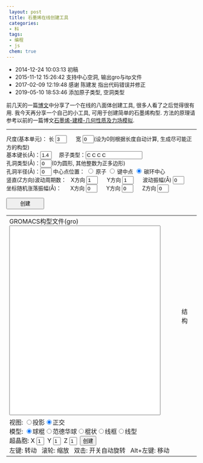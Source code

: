 ```yaml
---
 layout: post
 title: 石墨烯在线创建工具
 categories:
 - 科
 tags:
 - 编程
 - js
 chem: true
---
```


- 2014-12-24 10:03:13 初稿
- 2015-11-12 15:26:42 支持中心空洞, 输出gro与itp文件
- 2017-02-09 12:19:48 感谢 陈建发 指出代码错误并修正
- 2019-05-10 18:53:46 添加原子类型, 空洞类型

前几天的一篇[博文](http://jerkwin.github.io/2014/12/15/八面体与截角八面体团簇在线创建工具/)中分享了一个在线的八面体创建工具, 很多人看了之后觉得很有用. 我今天再分享一个自己的小工具, 可用于创建简单的石墨烯构型. 方法的原理请参考以前的一篇博文[石墨烯-建模-几何性质及力场模拟](http://jerkwin.github.io/2014/05/09/石墨烯-建模-几何性质及力场模拟/).

--------

尺度(基本单元)：
长 <input type="box" id="wid" value="3" style="width:30px;"/> &nbsp;&nbsp;&nbsp;&nbsp;
宽 <input type="box" id="hig" value="0" style="width:30px;"/>(设为0则根据长度自动计算, 生成尽可能正方的构型) <br/>
基本键长(&#197;)：<input type="box" id="rcc" value="1.4" style="width:30px;"/>&nbsp;&nbsp;&nbsp;&nbsp;
原子类型：<input type="box" id="atom" value="C C C C" style="width:150px;"/><br/>
孔洞类型(&#197;)：<input type="box" id="holeType" value="0" style="width:30px;"/>(0为圆形, 其他整数为正多边形)<br>
孔洞半径(&#197;)：<input type="box" id="rcnt" value="0" style="width:30px;"/>
中心点位置：
<input type="radio" name="hole" value="Atom"/> 原子
<input type="radio" name="hole" value="Bond"/> 键中点
<input type="radio" name="hole" value="Ring" checked="checked"/> 碳环中心 <br/>
竖直(Z方向)波动周期数：
&nbsp;&nbsp;X方向 <input type="box" id="cycX" value="1" style="width:30px;"/> &nbsp;&nbsp;&nbsp;&nbsp;
Y方向 <input type="box" id="cycY" value="1" style="width:30px;"/> &nbsp;&nbsp;&nbsp;&nbsp;
波动振幅(&#197;) <input type="box" id="cycZ" value="0" style="width:30px;"/> <br/>
坐标随机涨落振幅(&#197;)：
&nbsp;&nbsp;&nbsp;&nbsp;&nbsp;X方向 <input type="box" id="ranX" value="0" style="width:30px;"/> &nbsp;&nbsp;&nbsp;&nbsp;
Y方向 <input type="box" id="ranY" value="0" style="width:30px;" /> &nbsp;&nbsp;&nbsp;&nbsp;
Z方向 <input type="box" id="ranZ" value="0" style="width:30px;"/> <br/>

<input type="button" value="创建" onClick="genCoor()" style="width:100px; height:30px" /> <br/>

<table>
<tr>
	<td>
		GROMACS构型文件(gro)<br/><textarea id="groCoor" style="width:400px; height:500px; resize: none"></textarea>
	</td>
	<td>
		<figure><figurecaption>结构</figurecaption><br/>
		<script>
			ChemDoodle.default_backgroundColor = 'black';var Mol1=new ChemDoodle.TransformCanvas3D('Mol-1', 400,500);Mol1.specs.atoms_displayLabels_3D=true;Mol1.specs.atoms_resolution_3D = 15;Mol1.specs.bonds_resolution_3D = 15;Mol1.specs.shapes_color = '#fff';Mol1.specs.projectionPerspective_3D = false;Mol1.specs.set3DRepresentation('Ball and Stick');Mol1.specs.crystals_unitCellLineWidth = 1.5;Mol1.handle = null;Mol1.timeout = 15;Mol1.startAnimation = ChemDoodle._AnimatorCanvas.prototype.startAnimation;Mol1.stopAnimation = ChemDoodle._AnimatorCanvas.prototype.stopAnimation;Mol1.isRunning = ChemDoodle._AnimatorCanvas.prototype.isRunning;Mol1.dblclick = ChemDoodle.RotatorCanvas.prototype.dblclick;Mol1.nextFrame = function(delta){var matrix = [];ChemDoodle.lib.mat4.identity(matrix);var change = delta*Math.PI/15000;ChemDoodle.lib.mat4.rotate(matrix, change, [ 1, 0, 0 ]);ChemDoodle.lib.mat4.rotate(matrix, change, [ 0, 1, 0 ]);ChemDoodle.lib.mat4.rotate(matrix, change, [ 0, 0, 1 ]);ChemDoodle.lib.mat4.multiply(this.rotationMatrix, matrix)};var Fcif='';var cell=ChemDoodle.readCIF(Fcif, 1,1,1);Mol1.loadContent([cell.molecule], [cell.unitCell]);Mol1.startAnimation();var $=function(id){return document.getElementById(id)};function setSupercell1(){var cell=ChemDoodle.readCIF(Fcif, $("Mol1x").value, $("Mol1y").value, $("Mol1z").value);Mol1.loadContent([cell.molecule], [cell.unitCell]);Mol1.repaint()}function setModel1(model){Mol1.specs.set3DRepresentation(model);Mol1.setupScene();Mol1.repaint()}function setProj1(yesPers){Mol1.specs.projectionPerspective_3D = yesPers;Mol1.setupScene();Mol1.repaint()}
		</script></figure>
	</td>
</tr>
<tr>
	<td colspan="2">
		视图: <input type="radio" name="group2" onclick="setProj1(true)">投影<input type="radio" name="group2" onclick="setProj1(false)" checked="">正交<br>模型: <input type="radio" name="model" onclick="setModel1(&#39;Ball and Stick&#39;)" checked="">球棍<input type="radio" name="model" onclick="setModel1(&#39;van der Waals Spheres&#39;)">范德华球<input type="radio" name="model" onclick="setModel1(&#39;Stick&#39;)">棍状<input type="radio" name="model" onclick="setModel1(&#39;Wireframe&#39;)">线框<input type="radio" name="model" onclick="setModel1(&#39;Line&#39;)">线型<br>超晶胞: X <input type="text" style="width:20px;" id="Mol1x" value="1">&nbsp;&nbsp;Y <input type="text" style="width:20px;" id="Mol1y" value="1">&nbsp;&nbsp;Z <input type="text" style="width:20px;" id="Mol1z" value="1">&nbsp;&nbsp;<input type="button" value="创建" onclick="setSupercell1()"><br>左键: 转动&nbsp;&nbsp; 滚轮: 缩放&nbsp;&nbsp; 双击: 开关自动旋转&nbsp;&nbsp; Alt+左键: 移动
	</td>
</tr>
<!--tr>
	<td colspan="2">
		GROMACS拓扑文件(itp)<br>
		<textarea id="itp" style="width:820px; height:500px; resize: none"></textarea>
	</td>
</tr-->
</table>

<script>
var $=function(id){return document.getElementById(id)};

function genCoor() {

	var i, j, k, X0, Y0,
		M=parseInt($("wid").value), N=parseInt($("hig").value),
		a=parseFloat($("rcc").value), Rcnt=parseFloat($("rcnt").value),
		Xcyc=parseFloat($("cycX").value), Xran=parseFloat($("ranX").value),
		Ycyc=parseFloat($("cycY").value), Yran=parseFloat($("ranY").value),
		Zcyc=parseFloat($("cycZ").value), Zran=parseFloat($("ranZ").value),
        atomList=$('atom').value, Nedge=parseInt($("holeType").value),
		Icnt=3, Tcnt,
		cnt=document.getElementsByName("hole")

	if(cnt[0].checked) { Icnt=1; Tcnt=cnt[0].value }
	if(cnt[1].checked) { Icnt=2; Tcnt=cnt[1].value }
	if(cnt[2].checked) { Icnt=3; Tcnt=cnt[2].value }

	if(N===0) N=parseInt(Math.round(Math.sqrt(3)*M/3.))

	var t=Math.sqrt(3)/4., X=[], Y=[], pntXY=[]

	X[1]=0+t;               Y[1]=1/2.;
	X[4]=0+t;               Y[4]=5/2.;
	X[2]=Math.sqrt(3)/2.+t; Y[2]=1.;
	X[3]=Math.sqrt(3)/2.+t; Y[3]=2.;

	var Wid=Math.sqrt(3)*a, Hig=3.*a
	for(k=1; k<=4; k++) { X[k] *=a; Y[k] *= a }

	var colNum=M, rowNum=N,
		Xbox=colNum*Wid,  Ybox=rowNum*Hig,
		Xcnt=Xbox/2.+t*a, Ycnt=Ybox/2.

	Xcyc *= 2.*Math.PI/Xbox
	Ycyc *= 2.*Math.PI/Ybox

	if(M%2!=N%2) {
		     if(Icnt==2) Xcnt -= Wid/2.
		else if(Icnt==1) Ycnt += a
	} else {
		     if(Icnt==1) Ycnt += a/2.
		else if(Icnt==3) Xcnt -= Wid/2.
	}

	if(Nedge>2) {
		t=-(0.5-1./Nedge)*Math.PI
		for(i=0; i<Nedge; i++) {
			t += 2*Math.PI/Nedge
			pntXY[i]=[Xcnt+Rcnt*Math.cos(t), Ycnt+Rcnt*Math.sin(t)]
		}
	}

	atomList=atomList.replace(/^\s+/,'').replace(/\s+$/,'').split(/\s+/)
	i=atomList.length
	if(i<4) for(j=i; j<4; j++) atomList[j]='C'

	var Natm=0, Ninc=0, inc=[], Iinc=[], col=[], row=[],
		Xatm=[], Yatm=[], Zatm=[], Satm=[]
	for(j=0; j<N; j++) {
		Y0=j*Hig
		for(i=0; i<M; i++) {
			X0=i*Wid
			for(k=1; k<=4; k++) {
				Natm++; Iinc[Natm]=0
				col[Natm]=i+1;      row[Natm]=j+1;      Satm[Natm]=atomList[k-1]
				Xatm[Natm]=X[k]+X0; Yatm[Natm]=Y[k]+Y0; Zatm[Natm]=Zcyc
				if(Xcyc>0.) Zatm[Natm] *= Math.sin(Xatm[Natm]*Xcyc)
				if(Ycyc>0.) Zatm[Natm] *= Math.sin(Yatm[Natm]*Ycyc)

				isIn=1
				if(Nedge==0) isIn=Math.pow(Xatm[Natm]-Xcnt,2)+Math.pow(Yatm[Natm]-Ycnt,2)<Math.pow(Rcnt,2)
				if(Nedge >2) isIn=isInPolygon([Xatm[Natm],Yatm[Natm]], pntXY)
				if(!isIn) { Ninc++; Iinc[Natm]=Ninc}
			}
		}
	}

	var Fmol="MOL: "+M+" "+N+" Rcc="+printf('%5.3f',a)+" Rhole="+printf('%5.3f',Rcnt)+" Center: "+Tcnt+printf('%12.6f',Xcnt)+printf('%12.6f',Ycnt)+"\n"+Ninc+"\n"
		Fcif='data_GRA\n'+Ninc+'\n_symmetry_space_group_name_\' \''
		+'\n_cell_length_a '+Xbox+'\n_cell_length_b '+Ybox+'\n_cell_length_c '+10*a
		+'\n_cell_angle_alpha 90\n_cell_angle_beta  90\n_cell_angle_gamma 90'
		+'\nloop_\n_atom_site_label\n_atom_site_type_symbol\n_atom_site_fract_x\n_atom_site_fract_y\n_atom_site_fract_z\n'
	j=0
	for(i=1; i<=Natm; i++) { if(Iinc[i]) {
		j++
		if(Xran) Xatm[i] += normRand(0, Xran)
		if(Yran) Yatm[i] += normRand(0, Yran)
		if(Zran) Zatm[i] += normRand(0, Zran)
		Fmol += printf('    1MOL%7s%5f%8.3f%8.3f%8.3f\n', Satm[i], j, Xatm[i]*0.1, Yatm[i]*0.1, Zatm[i]*0.1)
		Fcif += printf('GRA %s %8.3f%8.3f%8.3f\n', Satm[i], Xatm[i]/Xbox, Yatm[i]/Ybox, Zatm[i]*.1/a)
	}}
	Fmol += printf('%12.6f %12.6f %12.6f\n', M*Wid*.1, N*Hig*.1, 2*a*.1)
	if(Rcnt>0.5) Fcif += printf('GRA O %8.3f%8.3f 0.\n', Xcnt/Xbox, Ycnt/Ybox)

	$("groCoor").value=Fmol
	cell=ChemDoodle.readCIF(Fcif, 1,1,1);

	for (i=0; i<cell.molecule.atoms.length-1; i++) cell.molecule.atoms[i].altLabel = i+1;

	Mol1.loadContent([cell.molecule], [cell.unitCell])
	Mol1.startAnimation();

	//var adj=[],
	//	Fitp='#include "oplsaa.ff/forcefield.itp"\n\n'
	//	+"[ atomtypes ]\n"
	//	+"; name   mass        charge  ptype    c6           c12\n"
	//	+"  Cgra   12.01070    0.000     A      0.0          0.0\n\n"
	//	+"[ moleculetype ]\n"
	//	+"; molname   nrexcl\n"
	//	+"  GRA       3\n\n"
	//	+'#define Bond_12   3    0.12708  980.81328     17.529\n'
	//	+'#define Bond_13   8    1          1.0\n'
	//	+'#define Angle     1  120.       151.71184\n'
	//	+'#define cisDih    1    0.        -0.8815688    2\n'
	//	+'#define trsDih    1  180.        12.5515816    2\n\n'
	//	+"[ atoms ]\n"
	//	+";   ID  AtmTyp  Res# ResName AtmName Chg# charge\n"

	//for(i=1; i<=Natm; i++) adj[i]=[]

	//Ninc=0
	//for(i=1; i<=Natm; i++) {
	//	j=i%4
	//	if(j==1) {
	//		adj[i][1]=i+1
	//		adj[i][2]=getIdx(colNum, rowNum, col[i]-1, row[i], 2)
	//		adj[i][3]=getIdx(colNum, rowNum, col[i], row[i]-1, 4)
	//	} else if(j==2) {
	//		adj[i][1]=i-1;
	//		adj[i][2]=i+1;
	//		adj[i][3]=getIdx(colNum, rowNum, col[i]+1, row[i], 1)
	//	} else if(j==3) {
	//		adj[i][1]=i+1;
	//		adj[i][2]=i-1;
	//		adj[i][3]=getIdx(colNum, rowNum, col[i]+1, row[i], 4)
	//	} else if(j==0) {
	//		adj[i][1]=i-1;
	//		adj[i][2]=getIdx(colNum, rowNum, col[i]-1, row[i], 3)
	//		adj[i][3]=getIdx(colNum, rowNum, col[i], row[i]+1, 1)
	//	}
	//	if(Iinc[i]) { Ninc++; Fitp += printf(Ninc,5)+"    Cgra    1    GRA     Cgra     1   0\n" }
	//}

	//Nbnd=0
	//Fitp += "[ bonds ]\n; 1-2 Morse Bond\n"
	//for(i=1; i<=Natm; i++) { if(Iinc[i]) {
	//	j=adj[i][1]; if(Iinc[j] && j>i) { Nbnd++; Fitp += printf(Iinc[i],5)+printf(Iinc[j],5)+'    Bond_12 ;#'+Nbnd+"\n" }
	//	j=adj[i][2]; if(Iinc[j] && j>i) { Nbnd++; Fitp += printf(Iinc[i],5)+printf(Iinc[j],5)+'    Bond_12 ;#'+Nbnd+"\n" }
	//	j=adj[i][3]; if(Iinc[j] && j>i) { Nbnd++; Fitp += printf(Iinc[i],5)+printf(Iinc[j],5)+'    Bond_12 ;#'+Nbnd+"\n" }
	//}}

	//N13=0
	//Fitp += "; 1-3 Repulsion Bond\n"
	//for(j=1; j<=Natm; j++) { if(Iinc[j]) {
	//	i=adj[j][1]; k=adj[j][2]; if(Iinc[i] && Iinc[k]) { N13++; Fitp += printf(Math.min(Iinc[i],Iinc[k]),5)+printf(Math.max(Iinc[i],Iinc[k]),5)+'    Bond_13 ;#'+N13+'\n' }
	//	i=adj[j][1]; k=adj[j][3]; if(Iinc[i] && Iinc[k]) { N13++; Fitp += printf(Math.min(Iinc[i],Iinc[k]),5)+printf(Math.max(Iinc[i],Iinc[k]),5)+'    Bond_13 ;#'+N13+'\n' }
	//	i=adj[j][2]; k=adj[j][3]; if(Iinc[i] && Iinc[k]) { N13++; Fitp += printf(Math.min(Iinc[i],Iinc[k]),5)+printf(Math.max(Iinc[i],Iinc[k]),5)+'    Bond_13 ;#'+N13+'\n' }
	//}}

	//Nang=0
	//Fitp += "[ angles ]\n"
	//for(j=1; j<=Natm; j++) { if(Iinc[j]) {
	//	i=adj[j][1]; k=adj[j][2]; if(Iinc[i] && Iinc[k]) { Nang++; Fitp += printf(Math.min(Iinc[i],Iinc[k]),5)+printf(Iinc[j],5)+printf(Math.max(Iinc[i],Iinc[k]),5)+'    Angle ;#'+Nang+'\n' }
	//	i=adj[j][1]; k=adj[j][3]; if(Iinc[i] && Iinc[k]) { Nang++; Fitp += printf(Math.min(Iinc[i],Iinc[k]),5)+printf(Iinc[j],5)+printf(Math.max(Iinc[i],Iinc[k]),5)+'    Angle ;#'+Nang+'\n' }
	//	i=adj[j][2]; k=adj[j][3]; if(Iinc[i] && Iinc[k]) { Nang++; Fitp += printf(Math.min(Iinc[i],Iinc[k]),5)+printf(Iinc[j],5)+printf(Math.max(Iinc[i],Iinc[k]),5)+'    Angle ;#'+Nang+'\n' }
	//}}

	//Ndih=0; Ntrs=0; Ncis=0
	//Fitp += "[ dihedrals ]\n"
	//for(j=1; j<=Natm; j++) { if(Iinc[j]) {
	//	Xj=Xatm[j]; Yj=Yatm[j]
	//	for(kk=1; kk<=3; kk++) {
	//		k=adj[j][kk]
	//		if(Iinc[k] && k>j) {
	//			dXk=pbcCart(Xatm[k]-Xj, Xbox)
	//			dYk=pbcCart(Yatm[k]-Yj, Ybox)
	//			for(ii=1; ii<=3; ii++) {
	//				i=adj[j][ii]
	//				if(Iinc[i] && i!=k) {
	//					dXi=pbcCart(Xatm[i]-Xj, Xbox)
	//					dYi=pbcCart(Yatm[i]-Yj, Ybox)
	//					for(ll=1; ll<=3; ll++) {
	//						l=adj[k][ll]
	//						if(Iinc[l] && l!=j) {
	//							Ndih++
	//							dXl=pbcCart(Xatm[l]-Xj, Xbox)
	//							dYl=pbcCart(Yatm[l]-Yj, Ybox)
	//							if( (dYk*dXi-dXk*dYi)*(dYk*dXl-dXk*dYl) >0.0 ) {
	//								Pdih='cisDih'; Ncis++
	//							} else { Pdih='trsDih'; Ntrs++ }
	//							Fitp += printf(Iinc[i],5)+printf(Iinc[j],5)+printf(Iinc[k],5)+printf(Iinc[l],5)+'    '+Pdih+' ;#'+Ndih+'\n'
	//						}
	//					}
	//				}
	//			}
	//		}
	//	}
	//}}

	//Fitp += "; #Bond: "+Nbnd+"/"+1.5*Natm+"  #Bond(1-3): "+N13+"/"+3*Natm
	//	  + "  #Angle: "+Nang+"/"+3*Natm+"  #Dihedral: "+Ndih+"(#Trs "+Ntrs+" #Cis "+Ncis+")/"+6*Natm
	//$("itp").value=Fitp
}

function isInPolygon(checkPoint, polygonPoints) {
    var counter = 0;
    var i;
    var xinters;
    var p1, p2;
    var pointCount = polygonPoints.length;
    p1 = polygonPoints[0];

	for(i=1; i<=pointCount; i++) {
		p2 = polygonPoints[i % pointCount];
		if(checkPoint[0] > Math.min(p1[0], p2[0])
		&& checkPoint[0] <= Math.max(p1[0], p2[0])) {
			if(checkPoint[1] <= Math.max(p1[1], p2[1])) {
				if(p1[0] != p2[0]) {
					xinters=p1[1] +
						(checkPoint[0]-p1[0]) * (p2[1]-p1[1])/(p2[0]-p1[0])
					if(p1[1] == p2[1] || checkPoint[1] <= xinters) counter++;
				}
			}
		}
		p1 = p2;
	}
	if (counter % 2 == 0) {
		return false;
	} else {
		return true;
	}
}

function printf(){
	var map = {
		s: function(str, fmt) { fmt*=1;
			m=Array(Math.max(Math.abs(fmt)-str.length+1,0)).join(' ');
			return fmt>0 ? m+str : str+m},
		f: function(str, fmt) { fmt=fmt.split('.'); str=parseFloat(str).toFixed(fmt[1]);
			m=Array(Math.max(Math.abs(fmt[0])-str.length+1, 0)).join(' ')
			return fmt[0]>0 ? m+str : str+m
		}
	}
	var args = Array.prototype.slice.call(arguments).slice();
	return args.shift().toString().replace(/%(-*\d*\.*\d*)([sf])/g, function(_, fmt, type){
		if(!args.length) throw new Error('Too few elements')
		return map[type](args.shift(), fmt);
	});
}

function normRand(mean, std) {
	var u=0.0, v=0.0, w=0.0, c=0.0;
	do { //获得两个（-1,1）的独立随机变量
		u=Math.random()*2-1.0;
		v=Math.random()*2-1.0;
		w=u*u+v*v;
	} while(w==0.0||w>=1.0)
	c=Math.sqrt((-2*Math.log(w))/w); //这里就是 Box-Muller转换
	//返回2个标准正态分布的随机数，封装进一个数组返回
	//当然，因为这个函数运行较快，也可以扔掉一个
	//return [u*c,v*c];
	return mean+ u*c *std;
}

function getIdx(colNum, rowNum, col, row, idx) {
	if(col==0) col=colNum; if(col>colNum) col=1
	if(row==0) row=rowNum; if(row>rowNum) row=1
	return 4*(colNum*(row-1)+col-1)+idx
}
function pbcCart(x, box) {
		 if(x> 0.5*box) x -= box
	else if(x<-0.5*box) x += box
	return x
}

</script>